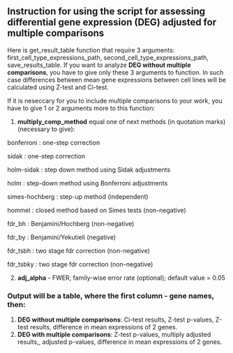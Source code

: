 ## Instruction for using the script for assessing differential gene expression (DEG) adjusted for multiple comparisons

Here is get_result_table function that require 3 arguments: first_cell_type_expressions_path, second_cell_type_expressions_path, save_results_table.
If you want to analyze **DEG without multiple comparisons**, you have to give only these 3 arguments to function. 
In such case differences between mean gene expressions between cell lines will be calculated using Z-test and Ci-test.

If it is neseccary for you to include multiple comparisons to your work, you have to give 1 or 2 arguments more to this function: 

1. **multiply_comp_method** equal one of next methods (in quotation marks) (necessary to give):

bonferroni : one-step correction

sidak : one-step correction

holm-sidak : step down method using Sidak adjustments

holm : step-down method using Bonferroni adjustments

simes-hochberg : step-up method (independent)

hommel : closed method based on Simes tests (non-negative)

fdr_bh : Benjamini/Hochberg (non-negative)

fdr_by : Benjamini/Yekutieli (negative)

fdr_tsbh : two stage fdr correction (non-negative)

fdr_tsbky : two stage fdr correction (non-negative)

2. **adj_alpha** - FWER, family-wise error rate (optional); default value = 0.05

### Output will be a table, where the first column - gene names, then:

1. **DEG without multiple comparisons**: Ci-test results, Z-test p-values, Z-test results, difference in mean expressions of 2 genes.
2. **DEG with multiple comparisons**: Z-test p-values, multiply adjusted results,, adjusted p-values, difference in mean expressions of 2 genes.

